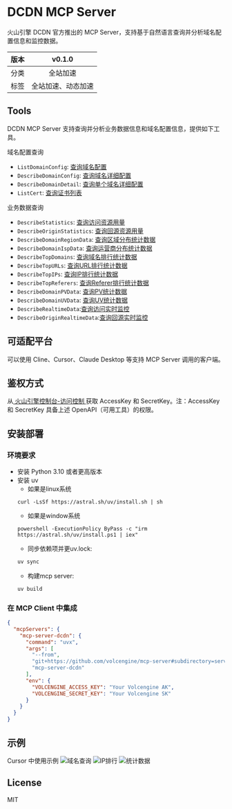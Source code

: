 # DCDN MCP Server
火山引擎 DCDN 官方推出的 MCP Server，支持基于自然语言查询并分析域名配置信息和监控数据。

| 版本 | v0.1.0 |
| :-: | :-: |
| 分类 | 全站加速 |
| 标签 | 全站加速、动态加速 |


## Tools
DCDN MCP Server 支持查询并分析业务数据信息和域名配置信息，提供如下工具。

域名配置查询
- `ListDomainConfig`: [查询域名配置](https://www.volcengine.com/docs/6559/1171745)
- `DescribeDomainConfig`: [查询域名详细配置](https://www.volcengine.com/docs/6559/94321)
- `DescribeDomainDetail`: [查询单个域名详细配置](https://www.volcengine.com/docs/6559/196456)
- `ListCert`: [查询证书列表](https://www.volcengine.com/docs/6559/1250191)

业务数据查询
- `DescribeStatistics`: [查询访问资源用量](https://www.volcengine.com/docs/6559/79733)
- `DescribeOriginStatistics`: [查询回源资源用量](https://www.volcengine.com/docs/6559/79734)
- `DescribeDomainRegionData`: [查询区域分布统计数据](https://www.volcengine.com/docs/6559/79738)
- `DescribeDomainIspData`: [查询运营商分布统计数据](https://www.volcengine.com/docs/6559/79739)
- `DescribeTopDomains`: [查询域名排行统计数据](https://www.volcengine.com/docs/6559/79740)
- `DescribeTopURLs`: [查询URL排行统计数据](https://www.volcengine.com/docs/6559/79741)
- `DescribeTopIPs`: [查询IP排行统计数据](https://www.volcengine.com/docs/6559/79742)
- `DescribeTopReferers`: [查询Referer排行统计数据](https://www.volcengine.com/docs/6559/79743)
- `DescribeDomainPVData`: [查询PV统计数据](https://www.volcengine.com/docs/6559/79744)
- `DescribeDomainUVData`: [查询UV统计数据](https://www.volcengine.com/docs/6559/79749)
- `DescribeRealtimeData`:[查询访问实时监控](https://www.volcengine.com/docs/6559/79735)
- `DescribeOriginRealtimeData`:[查询回源实时监控](https://www.volcengine.com/docs/6559/79737)

## 可适配平台  
可以使用 Cline、Cursor、Claude Desktop 等支持 MCP Server 调用的客户端。


## 鉴权方式
从[ 火山引擎控制台-访问控制 ](https://console.volcengine.com/iam/identitymanage/user)获取 AccessKey 和 SecretKey。注：AccessKey 和 SecretKey 具备上述 OpenAPI（可用工具）的权限。

## 安装部署  
### 环境要求
- 安装 Python 3.10 或者更高版本
- 安装 uv
    - 如果是linux系统
    ```
    curl -LsSf https://astral.sh/uv/install.sh | sh
   ```
    - 如果是window系统
    ```
    powershell -ExecutionPolicy ByPass -c "irm https://astral.sh/uv/install.ps1 | iex"
    ```
    - 同步依赖项并更uv.lock:
    ```bash
    uv sync
    ```
    - 构建mcp server:
    ```bash
    uv build
    ```

### 在 MCP Client 中集成

```json
{
  "mcpServers": {
    "mcp-server-dcdn": {
      "command": "uvx",
      "args": [
        "--from",
        "git+https://github.com/volcengine/mcp-server#subdirectory=server/mcp_server_dcdn",
        "mcp-server-dcdn"
      ],
      "env": {
        "VOLCENGINE_ACCESS_KEY": "Your Volcengine AK",
        "VOLCENGINE_SECRET_KEY": "Your Volcengine SK"
      }
    }
  }
}
```
## 示例
Cursor 中使用示例
![域名查询](https://lf3-static.bytednsdoc.com/obj/eden-cn/uvzhlzeh7pbyubz/mcp-server-iga/image.png)
![IP排行](https://lf3-static.bytednsdoc.com/obj/eden-cn/uvzhlzeh7pbyubz/mcp-server-iga/topip.jpeg)
![统计数据](https://lf3-static.bytednsdoc.com/obj/eden-cn/uvzhlzeh7pbyubz/mcp-server-iga/statistic.png)

## License
MIT